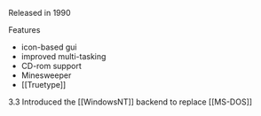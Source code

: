Released in 1990

Features
- icon-based gui
- improved multi-tasking
- CD-rom support
- Minesweeper
- [[Truetype]]

3.3
Introduced the [[WindowsNT]] backend to replace [[MS-DOS]]

